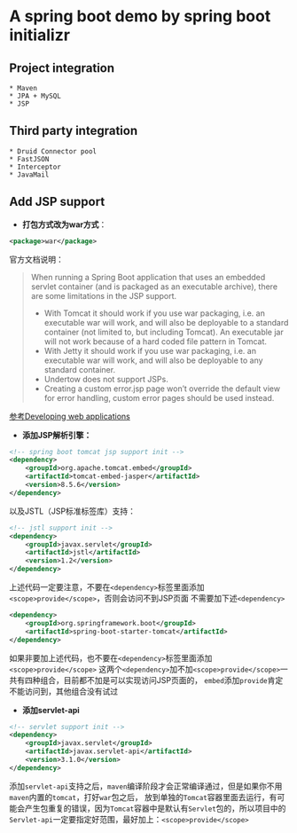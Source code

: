 **A spring boot demo by spring boot initializr**
==
Project integration
--
    * Maven
    * JPA + MySQL
    * JSP
Third party integration
--
    * Druid Connector pool
    * FastJSON
    * Interceptor
    * JavaMail
Add JSP support
--
* **打包方式改为war方式**：
```xml
<package>war</package>
```
官方文档说明：
>When running a Spring Boot application that uses an embedded servlet container (and is packaged as an executable archive), there are some limitations in the JSP support.
>* With Tomcat it should work if you use war packaging, i.e. an executable war will work, and will also be deployable to a standard container (not limited to, but including Tomcat). An executable jar will not work because of a hard coded file pattern in Tomcat.
>* With Jetty it should work if you use war packaging, i.e. an executable war will work, and will also be deployable to any standard container.
>* Undertow does not support JSPs.
>* Creating a custom error.jsp page won’t override the default view for error handling, custom error pages should be used instead.

[参考Developing web applications](https://docs.spring.io/spring-boot/docs/current/reference/html/boot-features-developing-web-applications.html#boot-features-jsp-limitations)
* **添加JSP解析引擎：**
```XML
<!-- spring boot tomcat jsp support init -->
<dependency>
    <groupId>org.apache.tomcat.embed</groupId>
    <artifactId>tomcat-embed-jasper</artifactId>
    <version>8.5.6</version>
</dependency>
```
以及JSTL（JSP标准标签库）支持：
```xml
<!-- jstl support init -->
<dependency>
    <groupId>javax.servlet</groupId>
    <artifactId>jstl</artifactId>
    <version>1.2</version>
</dependency>
```
上述代码一定要注意，不要在`<dependency>`标签里面添加`<scope>provide</scope>`，否则会访问不到JSP页面
不需要加下述`<dependency>`
```xml
<dependency>
    <groupId>org.springframework.boot</groupId>
    <artifactId>spring-boot-starter-tomcat</artifactId>
</dependency>
```
如果非要加上述代码，也不要在`<dependency>`标签里面添加`<scope>provide</scope>`
这两个`<dependency>`加不加`<scope>provide</scope>`一共有四种组合，目前都不加是可以实现访问JSP页面的，
`embed`添加`provide`肯定不能访问到，其他组合没有试过
* **添加servlet-api**
```xml
<!-- servlet support init -->
<dependency>
    <groupId>javax.servlet</groupId>
    <artifactId>javax.servlet-api</artifactId>
    <version>3.1.0</version>
</dependency>
```
添加`servlet-api`支持之后，`maven`编译阶段才会正常编译通过，但是如果你不用`maven`内置的`tomcat`，打好`war`包之后，
放到单独的`Tomcat`容器里面去运行，有可能会产生包重复的错误，因为`Tomcat`容器中是默认有`Servlet`包的，所以项目中的
`Servlet-api`一定要指定好范围，最好加上：`<scope>provide</scope>`


